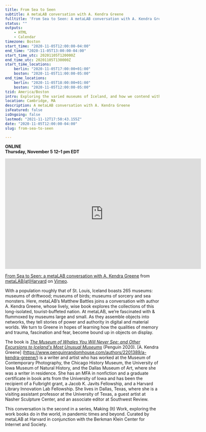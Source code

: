 ```yaml
---
title: From Sea to Seen
subtitle: A metaLAB conversation with A. Kendra Greene
fulltitle: 'From Sea to Seen: A metaLAB conversation with A. Kendra Greene'
status: ""
outputs:
    - HTML
    - Calendar
timezone: Boston
start_time: "2020-11-05T12:00:00-04:00"
end_time: "2020-11-05T13:00:00-04:00"
start_time_utc: 20201105T120000Z
end_time_utc: 20201105T130000Z
start_time_locations:
    berlin: "2020-11-05T17:00:00+01:00"
    boston: "2020-11-05T11:00:00-05:00"
end_time_locations:
    berlin: "2020-11-05T18:00:00+01:00"
    boston: "2020-11-05T12:00:00-05:00"
tzid: America/Boston
intro: Exploring the varied museums of Iceland, and how we contend with memory and trauma, fascination and fear, through objects on display.
location: Cambridge, MA
description: A metaLAB conversation with A. Kendra Greene
isFeatured: false
isOngoing: false
lastmod: "2021-11-12T17:50:43.155Z"
date: "2020-11-05T12:00:00-04:00"
slug: from-sea-to-seen

---
```

**ONLINE<br />
Thursday, November 5
12–1 pm EDT**

<iframe src="https://player.vimeo.com/video/490442667" width="640" height="360" frameborder="0" allow="autoplay; fullscreen" allowfullscreen></iframe>
<p><a href="https://vimeo.com/490442667">From Sea to Seen: a metaLAB conversation with A. Kendra Greene</a> from <a href="https://vimeo.com/metalabharvard">metaLAB(at)Harvard</a> on <a href="https://vimeo.com">Vimeo</a>.</p>

With a population roughly that of St. Louis, Iceland boasts 265 museums: museums of driftwood; museums of birds; museums of sorcery and sea monsters. Here, metaLAB’s Matthew Battles joins a conversation with author A. Kendra Greene, whose lively, wise book explores the collections of this long-isolated, tourist-buffeted nation. At metaLAB, we’re fascinated with & flummoxed by museums large and small. As they assemble objects into networks, they tell stories of power and authority in digital and material worlds. We turn to Greene in hopes of learning how the qualities of memory and trauma, fascination and fear, become bound up in objects on display.

The book is *[The Museum of Whales You Will Never See: and Other Excursions to Iceland's Most Unusual Museums](https://bookshop.org/books/the-museum-of-whales-you-will-never-see-and-other-excursions-to-iceland-s-most-unusual-museums/9780143135463)* (Penguin 2020). [A. Kendra Greene] (https://www.penguinrandomhouse.com/authors/2201389/a-kendra-greene/) is a writer and artist who has worked at the Museum of Contemporary Photography, the Chicago History Museum, the University of Iowa Museum of Natural History, and the Dallas Museum of Art, where she was a writer in residence. She has an MFA in nonfiction and a graduate certificate in book arts from the University of Iowa and has been the recipient of a Fulbright grant, a Jacob K. Javits Fellowship, and a Harvard Library Innovation Lab Fellowship. She lives in Dallas, Texas, where she is a visiting assistant professor at the University of Texas, a guest artist at Nasher Sculpture Center, and an associate editor at Southwest Review.


This conversation is the second in a series, Making (It) Work, exploring the work books do in the world, in pandemic times and beyond. Curated by metaLAB at Harvard in conjunction with the Berkman Klein Center for Internet and Society.